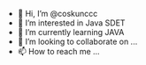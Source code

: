 - 👋 Hi, I’m @coskunccc
- 👀 I’m interested in Java SDET
- 🌱 I’m currently learning JAVA
- 💞️ I’m looking to collaborate on ...
- 📫 How to reach me ...

<!---
coskunccc/coskunccc is a ✨ special ✨ repository because its `README.md` (this file) appears on your GitHub profile.
You can click the Preview link to take a look at your changes.
--->
